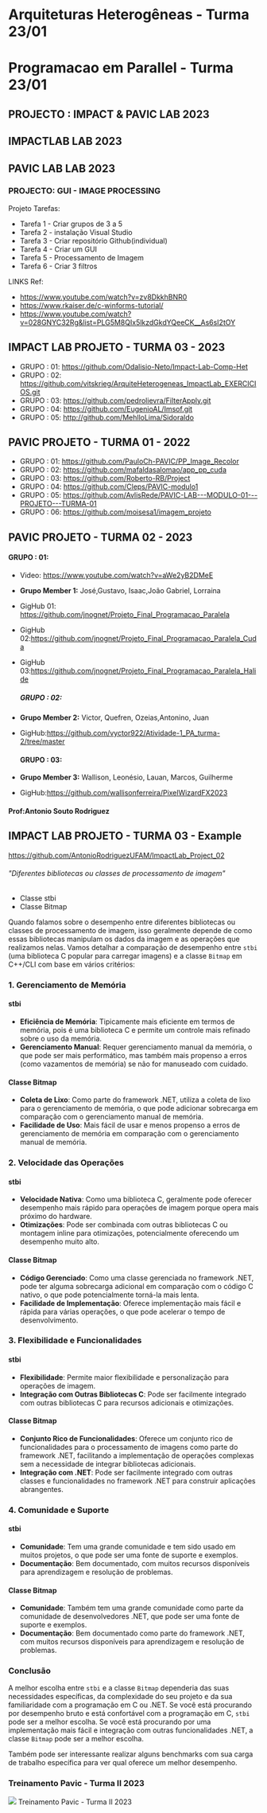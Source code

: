 # Arquiteturas Heterogêneas - Turma 23/01
# Programacao em Parallel  - Turma 23/01

## PROJECTO : IMPACT & PAVIC LAB 2023
##      IMPACTLAB LAB 2023
##      PAVIC LAB LAB 2023
###            PROJECTO: GUI - IMAGE PROCESSING

Projeto Tarefas:
- Tarefa 1 - Criar grupos de 3 a 5
- Tarefa 2 - instalação Visual Studio
- Tarefa 3 - Criar repositório Github(individual)
- Tarefa 4 - Criar um GUI
- Tarefa 5 - Processamento de Imagem
- Tarefa 6 - Criar 3 filtros 


LINKS Ref: 
- https://www.youtube.com/watch?v=zv8DkkhBNR0
- https://www.rkaiser.de/c-winforms-tutorial/
- https://www.youtube.com/watch?v=028GNYC32Rg&list=PLG5M8QIx5lkzdGkdYQeeCK__As6sI2tOY

## IMPACT LAB PROJETO - TURMA 03 - 2023
- GRUPO : 01: https://github.com/Odalisio-Neto/Impact-Lab-Comp-Het 
- GRUPO : 02: https://github.com/vitskrieg/ArquiteHeterogeneas_ImpactLab_EXERCICIOS.git
- GRUPO : 03: https://github.com/pedrolievra/FilterApply.git
- GRUPO : 04: https://github.com/EugenioAL/Imsof.git
- GRUPO : 05: http://github.com/MehlloLima/Sidoraldo

## PAVIC PROJETO - TURMA 01 - 2022
- GRUPO : 01: https://github.com/PauloCh-PAVIC/PP_Image_Recolor
- GRUPO : 02: https://github.com/mafaldasalomao/app_pp_cuda
- GRUPO : 03: https://github.com/Roberto-RB/Project
- GRUPO : 04: https://github.com/Cleps/PAVIC-modulo1
- GRUPO : 05: https://github.com/AvlisRede/PAVIC-LAB---MODULO-01---PROJETO---TURMA-01
- GRUPO : 06: https://github.com/moisesa1/imagem_projeto

## PAVIC PROJETO - TURMA 02 - 2023
#### GRUPO : 01:
- Video: https://www.youtube.com/watch?v=aWe2yB2DMeE
- **Grupo Member 1:** José,Gustavo, Isaac,João Gabriel, Lorraina
- GigHub 01: https://github.com/jnognet/Projeto_Final_Programacao_Paralela
- GigHub 02:https://github.com/jnognet/Projeto_Final_Programacao_Paralela_Cuda
- GigHub 03:https://github.com/jnognet/Projeto_Final_Programacao_Paralela_Halide
  
  ##### GRUPO : 02:
- **Grupo Member 2:** Victor, Quefren, Ozeias,Antonino, Juan
- GigHub:https://github.com/vyctor922/Atividade-1_PA_turma-2/tree/master
  
  #### GRUPO : 03:
- **Grupo Member 3:** Wallison, Leonésio, Lauan, Marcos, Guilherme
- GigHub:https://github.com/wallisonferreira/PixelWizardFX2023
#### Prof:Antonio Souto Rodriguez


## IMPACT LAB PROJETO - TURMA 03 - Example 
https://github.com/AntonioRodriguezUFAM/ImpactLab_Project_02 


###### "Diferentes bibliotecas ou classes de processamento de imagem"

 - Classe stbi
 - Classe Bitmap



Quando falamos sobre o desempenho entre diferentes bibliotecas ou classes de processamento de imagem, isso geralmente depende de como essas bibliotecas manipulam os dados da imagem e as operações que realizamos nelas. Vamos detalhar a comparação de desempenho entre `stbi` (uma biblioteca C popular para carregar imagens) e a classe `Bitmap` em C++/CLI com base em vários critérios:

### 1. Gerenciamento de Memória

#### stbi
- **Eficiência de Memória**: Tipicamente mais eficiente em termos de memória, pois é uma biblioteca C e permite um controle mais refinado sobre o uso da memória.
- **Gerenciamento Manual**: Requer gerenciamento manual da memória, o que pode ser mais performático, mas também mais propenso a erros (como vazamentos de memória) se não for manuseado com cuidado.

#### Classe Bitmap
- **Coleta de Lixo**: Como parte do framework .NET, utiliza a coleta de lixo para o gerenciamento de memória, o que pode adicionar sobrecarga em comparação com o gerenciamento manual de memória.
- **Facilidade de Uso**: Mais fácil de usar e menos propenso a erros de gerenciamento de memória em comparação com o gerenciamento manual de memória.

### 2. Velocidade das Operações

#### stbi
- **Velocidade Nativa**: Como uma biblioteca C, geralmente pode oferecer desempenho mais rápido para operações de imagem porque opera mais próximo do hardware.
- **Otimizações**: Pode ser combinada com outras bibliotecas C ou montagem inline para otimizações, potencialmente oferecendo um desempenho muito alto.

#### Classe Bitmap
- **Código Gerenciado**: Como uma classe gerenciada no framework .NET, pode ter alguma sobrecarga adicional em comparação com o código C nativo, o que pode potencialmente torná-la mais lenta.
- **Facilidade de Implementação**: Oferece implementação mais fácil e rápida para várias operações, o que pode acelerar o tempo de desenvolvimento.

### 3. Flexibilidade e Funcionalidades

#### stbi
- **Flexibilidade**: Permite maior flexibilidade e personalização para operações de imagem.
- **Integração com Outras Bibliotecas C**: Pode ser facilmente integrado com outras bibliotecas C para recursos adicionais e otimizações.

#### Classe Bitmap
- **Conjunto Rico de Funcionalidades**: Oferece um conjunto rico de funcionalidades para o processamento de imagens como parte do framework .NET, facilitando a implementação de operações complexas sem a necessidade de integrar bibliotecas adicionais.
- **Integração com .NET**: Pode ser facilmente integrado com outras classes e funcionalidades no framework .NET para construir aplicações abrangentes.

### 4. Comunidade e Suporte

#### stbi
- **Comunidade**: Tem uma grande comunidade e tem sido usado em muitos projetos, o que pode ser uma fonte de suporte e exemplos.
- **Documentação**: Bem documentado, com muitos recursos disponíveis para aprendizagem e resolução de problemas.

#### Classe Bitmap
- **Comunidade**: Também tem uma grande comunidade como parte da comunidade de desenvolvedores .NET, que pode ser uma fonte de suporte e exemplos.
- **Documentação**: Bem documentado como parte do framework .NET, com muitos recursos disponíveis para aprendizagem e resolução de problemas.

### Conclusão

A melhor escolha entre `stbi` e a classe `Bitmap` dependeria das suas necessidades específicas, da complexidade do seu projeto e da sua familiaridade com a programação em C ou .NET. Se você está procurando por desempenho bruto e está confortável com a programação em C, `stbi` pode ser a melhor escolha. Se você está procurando por uma implementação mais fácil e integração com outras funcionalidades .NET, a classe `Bitmap` pode ser a melhor escolha.

 Também pode ser interessante realizar alguns benchmarks com sua carga de trabalho específica para ver qual oferece um melhor desempenho.

### Treinamento Pavic - Turma II 2023
<img src="https://github.com/AntonioRodriguezUFAM/IMPACTLAB_GUI_2023/blob/6bf1585629f06736f3cf113bba4905f7e6e68773/Treinamento%20Pavic%20-%20Turma%20II%202023.jpeg"/>
                                                                   Treinamento Pavic - Turma II 2023
